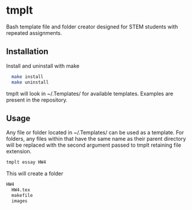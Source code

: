 # tmplt

Bash template file and folder creator designed for STEM students with repeated assignments.


## Installation

Install and uninstall with make

```bash
  make install
  make uninstall
```

tmplt will look in ~/.Templates/ for available templates. Examples are present in the
repository.

## Usage

Any file or folder located in ~/.Templates/ can be used as a template.
For folders, any files within that have the same name as their parent directory will be
replaced with the second argument passed to tmplt retaining file extension.
```bash
tmplt essay HW4
```
This will create a folder
```bash
HW4
  HW4.tex
  makefile
  images
 ``` 
